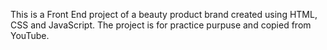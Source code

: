 This is a Front End project of a beauty product brand created using HTML, CSS and JavaScript. The project is for practice purpuse and copied from YouTube.
